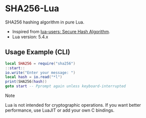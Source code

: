 # SHA256-Lua

SHA256 hashing algorithm in pure Lua.

- Inspired from [lua-users: Secure Hash Algorithm](http://lua-users.org/wiki/SecureHashAlgorithm).
- Lua version: 5.4.x

## Usage Example (CLI)

```lua
local SHA256 = require("sha256")
::start::
io.write("Enter your message: ")
local hash = io.read("*l")
print(SHA256(hash))
goto start -- Pprompt again unless keyboard-interrupted
```

> [!NOTE]
> Lua is not intended for cryptographic operations. If you want better performance, use LuaJIT or add your own C bindings.
